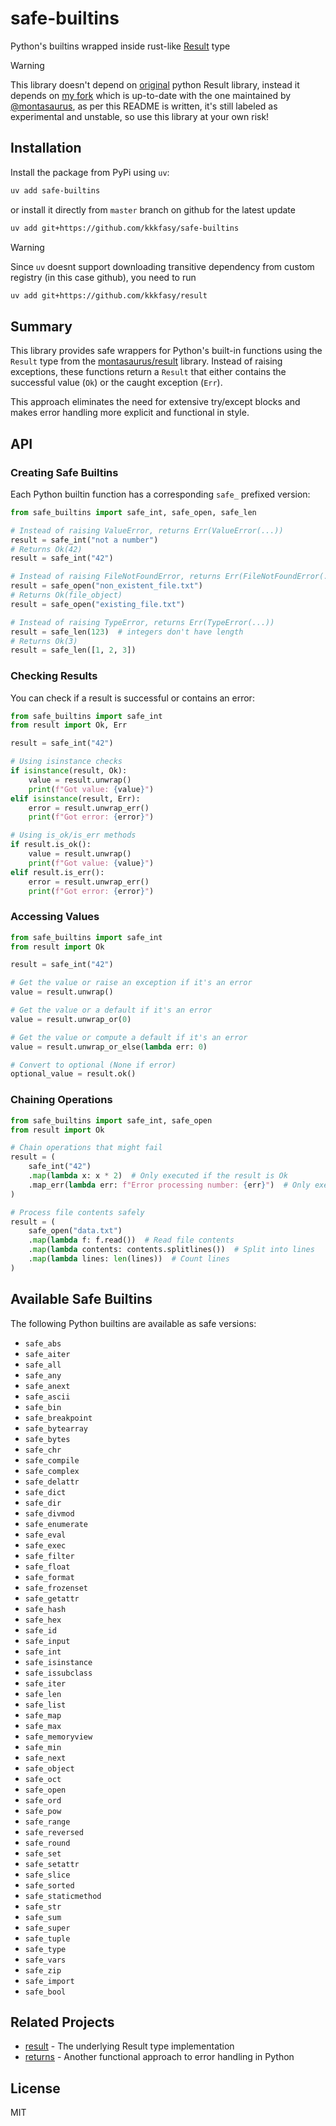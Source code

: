 # safe-builtins

Python's builtins wrapped inside rust-like [Result](https://github.com/montasaurus/result) type

> [!WARNING]
> This library doesn't depend on [original](https://github.com/rustedpy/result) python Result library, instead it depends on [my fork](https://github.com/kkkfasya/result) which is up-to-date with the one maintained by [@montasaurus](https://github.com/montasaurus/result), as per this README is written, it's still labeled as experimental and unstable, so use this library at your own risk!

## Installation

Install the package from PyPi using `uv`:

```bash
uv add safe-builtins
```
or install it directly from `master` branch on github for the latest update

```bash
uv add git+https://github.com/kkkfasy/safe-builtins
```

> [!WARNING]
> Since `uv` doesnt support downloading transitive dependency from custom registry (in this case github), you need to run 
```bash
uv add git+https://github.com/kkkfasy/result
```

## Summary

This library provides safe wrappers for Python's built-in functions using the `Result` type from the [montasaurus/result](https://github.com/montasaurus/result) library. Instead of raising exceptions, these functions return a `Result` that either contains the successful value (`Ok`) or the caught exception (`Err`).

This approach eliminates the need for extensive try/except blocks and makes error handling more explicit and functional in style.

## API

### Creating Safe Builtins

Each Python builtin function has a corresponding `safe_` prefixed version:

```python
from safe_builtins import safe_int, safe_open, safe_len

# Instead of raising ValueError, returns Err(ValueError(...))
result = safe_int("not a number")
# Returns Ok(42)
result = safe_int("42")

# Instead of raising FileNotFoundError, returns Err(FileNotFoundError(...))
result = safe_open("non_existent_file.txt")
# Returns Ok(file_object)
result = safe_open("existing_file.txt")

# Instead of raising TypeError, returns Err(TypeError(...))
result = safe_len(123)  # integers don't have length
# Returns Ok(3)
result = safe_len([1, 2, 3])
```

### Checking Results

You can check if a result is successful or contains an error:

```python
from safe_builtins import safe_int
from result import Ok, Err

result = safe_int("42")

# Using isinstance checks
if isinstance(result, Ok):
    value = result.unwrap()
    print(f"Got value: {value}")
elif isinstance(result, Err):
    error = result.unwrap_err()
    print(f"Got error: {error}")

# Using is_ok/is_err methods
if result.is_ok():
    value = result.unwrap()
    print(f"Got value: {value}")
elif result.is_err():
    error = result.unwrap_err()
    print(f"Got error: {error}")
```

### Accessing Values

```python
from safe_builtins import safe_int
from result import Ok

result = safe_int("42")

# Get the value or raise an exception if it's an error
value = result.unwrap()

# Get the value or a default if it's an error
value = result.unwrap_or(0)

# Get the value or compute a default if it's an error
value = result.unwrap_or_else(lambda err: 0)

# Convert to optional (None if error)
optional_value = result.ok()
```

### Chaining Operations

```python
from safe_builtins import safe_int, safe_open
from result import Ok

# Chain operations that might fail
result = (
    safe_int("42")
    .map(lambda x: x * 2)  # Only executed if the result is Ok
    .map_err(lambda err: f"Error processing number: {err}")  # Only executed if the result is Err
)

# Process file contents safely
result = (
    safe_open("data.txt")
    .map(lambda f: f.read())  # Read file contents
    .map(lambda contents: contents.splitlines())  # Split into lines
    .map(lambda lines: len(lines))  # Count lines
)
```

## Available Safe Builtins

The following Python builtins are available as safe versions:

- `safe_abs`
- `safe_aiter`
- `safe_all`
- `safe_any`
- `safe_anext`
- `safe_ascii`
- `safe_bin`
- `safe_breakpoint`
- `safe_bytearray`
- `safe_bytes`
- `safe_chr`
- `safe_compile`
- `safe_complex`
- `safe_delattr`
- `safe_dict`
- `safe_dir`
- `safe_divmod`
- `safe_enumerate`
- `safe_eval`
- `safe_exec`
- `safe_filter`
- `safe_float`
- `safe_format`
- `safe_frozenset`
- `safe_getattr`
- `safe_hash`
- `safe_hex`
- `safe_id`
- `safe_input`
- `safe_int`
- `safe_isinstance`
- `safe_issubclass`
- `safe_iter`
- `safe_len`
- `safe_list`
- `safe_map`
- `safe_max`
- `safe_memoryview`
- `safe_min`
- `safe_next`
- `safe_object`
- `safe_oct`
- `safe_open`
- `safe_ord`
- `safe_pow`
- `safe_range`
- `safe_reversed`
- `safe_round`
- `safe_set`
- `safe_setattr`
- `safe_slice`
- `safe_sorted`
- `safe_staticmethod`
- `safe_str`
- `safe_sum`
- `safe_super`
- `safe_tuple`
- `safe_type`
- `safe_vars`
- `safe_zip`
- `safe_import`
- `safe_bool`

## Related Projects

- [result](https://github.com/montasaurus/result) - The underlying Result type implementation
- [returns](https://github.com/dry-python/returns) - Another functional approach to error handling in Python

## License

MIT
